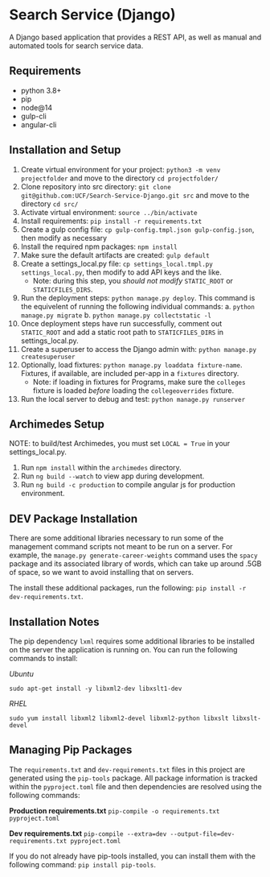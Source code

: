 # Search Service (Django)

A Django based application that provides a REST API, as well as manual and automated tools for search service data.

## Requirements
- python 3.8+
- pip
- node@14
- gulp-cli
- angular-cli

## Installation and Setup

1. Create virtual environment for your project: `python3 -m venv projectfolder` and move to the directory `cd projectfolder/`
2. Clone repository into src directory: `git clone git@github.com:UCF/Search-Service-Django.git src` and move to the directory `cd src/`
3. Activate virtual environment: `source ../bin/activate`
4. Install requirements: `pip install -r requirements.txt`
5. Create a gulp config file: `cp gulp-config.tmpl.json gulp-config.json`, then modify as necessary
6. Install the required npm packages: `npm install`
7. Make sure the default artifacts are created: `gulp default`
8. Create a settings_local.py file: `cp settings_local.tmpl.py settings_local.py`, then modify to add API keys and the like.
    - Note: during this step, you _should not modify_ `STATIC_ROOT` or `STATICFILES_DIRS`.
9. Run the deployment steps: `python manage.py deploy`. This command is the equivelent of running the following individual commands:
    a. `python manage.py migrate`
    b. `python manage.py collectstatic -l`
10. Once deployment steps have run successfully, comment out `STATIC_ROOT` and add a static root path to `STATICFILES_DIRS` in settings_local.py.
11. Create a superuser to access the Django admin with: `python manage.py createsuperuser`
12. Optionally, load fixtures: `python manage.py loaddata fixture-name`. Fixtures, if available, are included per-app in a `fixtures` directory.
    - Note: if loading in fixtures for Programs, make sure the `colleges` fixture is loaded _before_ loading the `collegeoverrides` fixture.
13. Run the local server to debug and test: `python manage.py runserver`

## Archimedes Setup

NOTE: to build/test Archimedes, you must set `LOCAL = True` in your settings_local.py.

1. Run `npm install` within the `archimedes` directory.
2. Run `ng build --watch` to view app during development.
3. Run `ng build -c production` to compile angular js for production environment.

## DEV Package Installation

There are some additional libraries necessary to run some of the management command scripts not meant to be run on a server. For example, the `manage.py generate-career-weights` command uses the `spacy` package and its associated library of words, which can take up around .5GB of space, so we want to avoid installing that on servers.

The install these additional packages, run the following: `pip install -r dev-requirements.txt`.

## Installation Notes
The pip dependency `lxml` requires some additional libraries to be installed on the server the application is running on. You can run the following commands to install:

*Ubuntu*
```
sudo apt-get install -y libxml2-dev libxslt1-dev
```

*RHEL*
```
sudo yum install libxml2 libxml2-devel libxml2-python libxslt libxslt-devel
```

## Managing Pip Packages

The `requirements.txt` and `dev-requirements.txt` files in this project are generated using the `pip-tools` package. All package information is tracked within the `pyproject.toml` file and then dependencies are resolved using the following commands:

**Production requirements.txt**
`pip-compile -o requirements.txt pyproject.toml`

**Dev requirements.txt**
`pip-compile --extra=dev --output-file=dev-requirements.txt pyproject.toml`

If you do not already have pip-tools installed, you can install them with the following command: `pip install pip-tools`.
